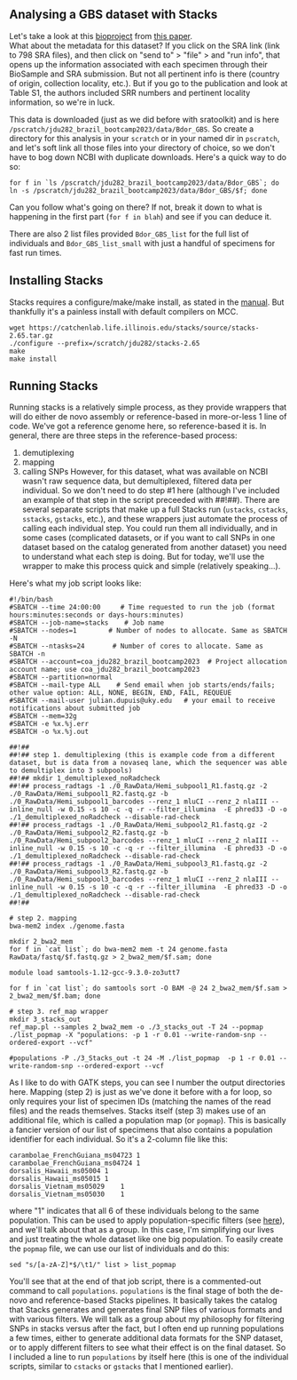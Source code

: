 ## Analysing a GBS dataset with Stacks

Let's take a look at this [bioproject](https://www.ncbi.nlm.nih.gov/bioproject/PRJNA987164) from [this paper](https://www.sciencedirect.com/science/article/abs/pii/S1055790323001926).<br>
What about the metadata for this dataset? If you click on the SRA link (link to 798 SRA files), and then click on "send to" > "file" > and "run info", that opens up the information associated with each specimen through their BioSample and SRA submission. But not all pertinent info is there (country of origin, collection locality, etc.). 
But if you go to the publication and look at Table S1, the authors included SRR numbers and pertinent locality information, so we're in luck.

This data is downloaded (just as we did before with sratoolkit) and is here `/pscratch/jdu282_brazil_bootcamp2023/data/Bdor_GBS`. So create a directory for this analysis in your `scratch` or in your named dir in `pscratch`, and let's soft link all those files into your directory of choice, so we don't have to bog down NCBI with duplicate downloads. Here's a quick way to do so:
```
for f in `ls /pscratch/jdu282_brazil_bootcamp2023/data/Bdor_GBS`; do ln -s /pscratch/jdu282_brazil_bootcamp2023/data/Bdor_GBS/$f; done
```
Can you follow what's going on there? If not, break it down to what is happening in the first part (`for f in blah`) and see if you can deduce it.

There are also 2 list files provided `Bdor_GBS_list` for the full list of individuals and `Bdor_GBS_list_small` with just a handful of specimens for fast run times.

## Installing Stacks
Stacks requires a configure/make/make install, as stated in the [manual](https://catchenlab.life.illinois.edu/stacks/manual/#install). But thankfully it's a painless install with default compilers on MCC.
```
wget https://catchenlab.life.illinois.edu/stacks/source/stacks-2.65.tar.gz
./configure --prefix=/scratch/jdu282/stacks-2.65
make
make install
```

## Running Stacks
Running stacks is a relatively simple process, as they provide wrappers that will do either de novo assembly or reference-based in more-or-less 1 line of code. We've got a reference genome here, so reference-based it is. In general, there are three steps in the reference-based process:
1. demutiplexing
2. mapping
3. calling SNPs
However, for this dataset, what was available on NCBI wasn't raw sequence data, but demultiplexed, filtered data per individual. So we don't need to do step #1 here (although I've included an example of that step in the script preceeded with ##!##). There are several separate scripts that make up a full Stacks run (`ustacks`, `cstacks`, `sstacks`, `gstacks`, etc.), and these wrappers just automate the process of calling each individual step. You could run them all individually, and in some cases (complicated datasets, or if you want to call SNPs in one dataset based on the catalog generated from another dataset) you need to understand what each step is doing. But for today, we'll use the wrapper to make this process quick and simple (relatively speaking...).

Here's what my job script looks like:

```
#!/bin/bash
#SBATCH --time 24:00:00     # Time requested to run the job (format hours:minutes:seconds or days-hours:minutes)
#SBATCH --job-name=stacks    # Job name
#SBATCH --nodes=1        # Number of nodes to allocate. Same as SBATCH -N
#SBATCH --ntasks=24       # Number of cores to allocate. Same as SBATCH -n
#SBATCH --account=coa_jdu282_brazil_bootcamp2023  # Project allocation account name; use coa_jdu282_brazil_bootcamp2023
#SBATCH --partition=normal
#SBATCH --mail-type ALL    # Send email when job starts/ends/fails; other value option: ALL, NONE, BEGIN, END, FAIL, REQUEUE
#SBATCH --mail-user julian.dupuis@uky.edu   # your email to receive notifications about submitted job 
#SBATCH --mem=32g
#SBATCH -e %x.%j.err
#SBATCH -o %x.%j.out

##!## 
##!## step 1. demultiplexing (this is example code from a different dataset, but is data from a novaseq lane, which the sequencer was able to demultiplex into 3 subpools)
##!## mkdir 1_demultiplexed_noRadcheck
##!## process_radtags -1 ./0_RawData/Hemi_subpool1_R1.fastq.gz -2 ./0_RawData/Hemi_subpool1_R2.fastq.gz -b ./0_RawData/Hemi_subpool1_barcodes --renz_1 mluCI --renz_2 nlaIII --inline_null -w 0.15 -s 10 -c -q -r --filter_illumina  -E phred33 -D -o ./1_demultiplexed_noRadcheck --disable-rad-check
##!## process_radtags -1 ./0_RawData/Hemi_subpool2_R1.fastq.gz -2 ./0_RawData/Hemi_subpool2_R2.fastq.gz -b ./0_RawData/Hemi_subpool2_barcodes --renz_1 mluCI --renz_2 nlaIII --inline_null -w 0.15 -s 10 -c -q -r --filter_illumina  -E phred33 -D -o ./1_demultiplexed_noRadcheck --disable-rad-check
##!## process_radtags -1 ./0_RawData/Hemi_subpool3_R1.fastq.gz -2 ./0_RawData/Hemi_subpool3_R2.fastq.gz -b ./0_RawData/Hemi_subpool3_barcodes --renz_1 mluCI --renz_2 nlaIII --inline_null -w 0.15 -s 10 -c -q -r --filter_illumina  -E phred33 -D -o ./1_demultiplexed_noRadcheck --disable-rad-check
##!## 

# step 2. mapping
bwa-mem2 index ./genome.fasta

mkdir 2_bwa2_mem
for f in `cat list`; do bwa-mem2 mem -t 24 genome.fasta RawData/fastq/$f.fastq.gz > 2_bwa2_mem/$f.sam; done

module load samtools-1.12-gcc-9.3.0-zo3utt7

for f in `cat list`; do samtools sort -O BAM -@ 24 2_bwa2_mem/$f.sam > 2_bwa2_mem/$f.bam; done

# step 3. ref_map wrapper
mkdir 3_stacks_out
ref_map.pl --samples 2_bwa2_mem -o ./3_stacks_out -T 24 --popmap ./list_popmap -X "populations: -p 1 -r 0.01 --write-random-snp --ordered-export --vcf"

#populations -P ./3_Stacks_out -t 24 -M ./list_popmap  -p 1 -r 0.01 --write-random-snp --ordered-export --vcf
```

As I like to do with GATK steps, you can see I number the output directories here. Mapping (step 2) is just as we've done it before with a for loop, so only requires your list of specimen IDs (matching the names of the read files) and the reads themselves. Stacks itself (step 3) makes use of an additional file, which is called a population map (or `popmap`). This is basically a fancier version of our list of specimens that also contains a population identifier for each individual. So it's a 2-column file like this:
```
carambolae_FrenchGuiana_ms04723	1
carambolae_FrenchGuiana_ms04724	1
dorsalis_Hawaii_ms05004	1
dorsalis_Hawaii_ms05015	1
dorsalis_Vietnam_ms05029	1
dorsalis_Vietnam_ms05030	1
```
where "1" indicates that all 6 of these individuals belong to the same population. This can be used to apply population-specific filters (see [here](https://catchenlab.life.illinois.edu/stacks/comp/populations.php)), and we'll talk about that as a group. In this case, I'm simplifying our lives and just treating the whole dataset like one big population. To easily create the `popmap` file, we can use our list of individuals and do this:
```
sed "s/[a-zA-Z]*$/\t1/" list > list_popmap
```

You'll see that at the end of that job script, there is a commented-out command to call `populations`. `populations` is the final stage of both the de-novo and reference-based Stacks pipelines. It basically takes the catalog that Stacks generates and generates final SNP files of various formats and with various filters. We will talk as a group about my philosophy for filtering SNPs in stacks versus after the fact, but I often end up running populations a few times, either to generate additional data formats for the SNP dataset, or to apply different filters to see what their effect is on the final dataset. So I included a line to run `populations` by itself here (this is one of the individual scripts, similar to `cstacks` or `gstacks` that I mentioned earlier). 

